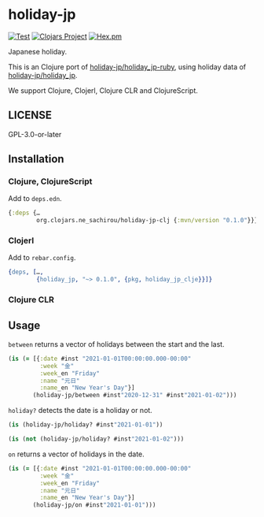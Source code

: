 # holiday-jp

[![Test](https://github.com/ne-sachirou/holiday-jp-clojure/workflows/Test/badge.svg)](https://github.com/ne-sachirou/holiday-jp-clojure/actions?query=workflow:Test)
[![Clojars Project](https://img.shields.io/clojars/v/org.clojars.ne_sachirou/holiday-jp.svg)](https://clojars.org/org.clojars.ne_sachirou/holiday-jp)
[![Hex.pm](https://img.shields.io/hexpm/v/holiday_jp_clje.svg)](https://hex.pm/packages/holiday_jp_clje)

Japanese holiday.

This is an Clojure port of [holiday-jp/holiday_jp-ruby](https://github.com/holiday-jp/holiday_jp-ruby), using holiday data of [holiday-jp/holiday_jp](https://github.com/holiday-jp/holiday_jp).

We support Clojure, Clojerl, Clojure CLR and ClojureScript.

## LICENSE

GPL-3.0-or-later

## Installation

### Clojure, ClojureScript

Add to `deps.edn`.

```clojure
{:deps {…
        org.clojars.ne_sachirou/holiday-jp-clj {:mvn/version "0.1.0"}}}
```

### Clojerl

Add to `rebar.config`.

```erlang
{deps, […,
        {holiday_jp, "~> 0.1.0", {pkg, holiday_jp_clje}}]}
```

### Clojure CLR

## Usage

`between` returns a vector of holidays between the start and the last.

```clojure
(is (= [{:date #inst "2021-01-01T00:00:00.000-00:00"
         :week "金"
         :week_en "Friday"
         :name "元日"
         :name_en "New Year's Day"}]
       (holiday-jp/between #inst"2020-12-31" #inst"2021-01-02")))
```

`holiday?` detects the date is a holiday or not.

```clojure
(is (holiday-jp/holiday? #inst"2021-01-01"))

(is (not (holiday-jp/holiday? #inst"2021-01-02")))
```

`on` returns a vector of holidays in the date.

```clojure
(is (= [{:date #inst "2021-01-01T00:00:00.000-00:00"
         :week "金"
         :week_en "Friday"
         :name "元日"
         :name_en "New Year's Day"}]
       (holiday-jp/on #inst"2021-01-01")))
```
